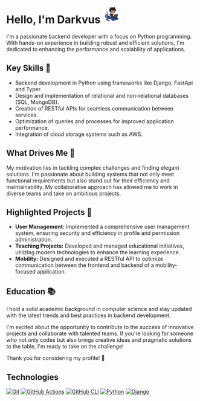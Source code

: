<style>
  @import url('assets/css/styles.css');
</style>

# Hello, I'm Darkvus ![octodark -icon](assets/img/octocat_48.png)

I'm a passionate backend developer with a focus on Python programming. With hands-on experience in building robust and efficient solutions, I'm dedicated to enhancing the performance and scalability of applications.

## Key Skills 🚀

- Backend development in Python using frameworks like Django, FastApi and Typer.
- Design and implementation of relational and non-relational databases (SQL, MongoDB).
- Creation of RESTful APIs for seamless communication between services.
- Optimization of queries and processes for improved application performance.
- Integration of cloud storage systems such as AWS.

## What Drives Me 🌟

My motivation lies in tackling complex challenges and finding elegant solutions. I'm passionate about building systems that not only meet functional requirements but also stand out for their efficiency and maintainability. My collaborative approach has allowed me to work in diverse teams and take on ambitious projects.

## Highlighted Projects 🚀

- **User Management:** Implemented a comprehensive user management system, ensuring security and efficiency in profile and permission administration.
- **Teaching Projects:** Developed and managed educational initiatives, utilizing modern technologies to enhance the learning experience.
- **Mobility:** Designed and executed a RESTful API to optimize communication between the frontend and backend of a mobility-focused application.


## Education 📚

I hold a solid academic background in computer science and stay updated with the latest trends and best practices in backend development.

I'm excited about the opportunity to contribute to the success of innovative projects and collaborate with talented teams. If you're looking for someone who not only codes but also brings creative ideas and pragmatic solutions to the table, I'm ready to take on the challenge!

Thank you for considering my profile! 🙌
## Technologies
[![Git](https://img.shields.io/badge/Git-orange?style=for-the-badge&logo=git&logoColor=white&labelColor=101010)](https://git-scm.com/)
[![GitHub Actions](https://img.shields.io/badge/GitHub-Actions-green?style=for-the-badge&logo=github&logoColor=white&labelColor=101010)](https://github.com/features/actions)
[![GitHub CLI](https://img.shields.io/badge/GitHub-CLI-yellow?style=for-the-badge&logo=github&logoColor=white&labelColor=101010)](https://cli.github.com/)
[![Python](https://img.shields.io/badge/Python-3776AB?style=for-the-badge&logo=python&logoColor=white&labelColor=101010)](https://www.python.org/)
[![Django](https://img.shields.io/badge/Django-0C4B33?style=for-the-badge&logo=django&logoColor=white&labelColor=101010)](https://www.djangoproject.com/)
